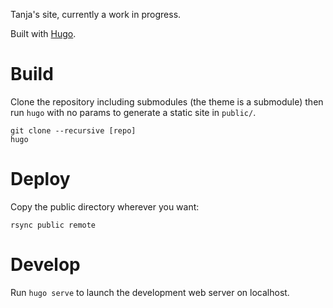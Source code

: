 Tanja's site, currently a work in progress.

Built with [Hugo]( http://gohugo.io/).

# Build

Clone the repository including submodules (the theme is a submodule) then run
`hugo` with no params to generate a static site in `public/`.

```
git clone --recursive [repo]
hugo
```

# Deploy

Copy the public directory wherever you want:

```
rsync public remote
```

# Develop

Run `hugo serve` to launch the development web server on localhost.

